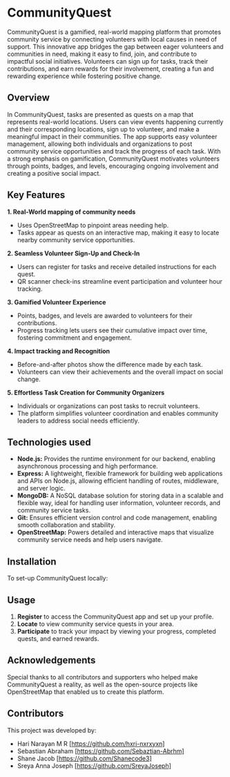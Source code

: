 # CommunityQuest

CommunityQuest is a gamified, real-world mapping platform that promotes community service by connecting volunteers with local causes in need of support. This innovative app bridges the gap between eager volunteers and communities in need, making it easy to find, join, and contribute to impactful social initiatives. Volunteers can sign up for tasks, track their contributions, and earn rewards for their involvement, creating a fun and rewarding experience while fostering positive change.

## Overview
In CommunityQuest, tasks are presented as quests on a map that represents real-world locations. Users can view events happening currently and their corresponding locations, sign up to volunteer, and make a meaningful impact in their communities. The app supports easy volunteer management, allowing both individuals and organizations to post community service opportunities and track the progress of each task. With a strong emphasis on gamification, CommunityQuest motivates volunteers through points, badges, and levels, encouraging ongoing involvement and creating a positive social impact.

## Key Features
**1. Real-World mapping of community needs**
- Uses OpenStreetMap to pinpoint areas needing help.
- Tasks appear as quests on an interactive map, making it easy to locate nearby community service opportunities.

**2. Seamless Volunteer Sign-Up and Check-In**
- Users can register for tasks and receive detailed instructions for each quest.
- QR scanner check-ins streamline event participation and volunteer hour tracking.

**3. Gamified Volunteer Experience**
- Points, badges, and levels are awarded to volunteers for their contributions.
- Progress tracking lets users see their cumulative impact over time, fostering commitment and engagement.

**4. Impact tracking and Recognition**
- Before-and-after photos show the difference made by each task.
- Volunteers can view their achievements and the overall impact on social change.

**5. Effortless Task Creation for Community Organizers**
- Individuals or organizations can post tasks to recruit volunteers.
- The platform simplifies volunteer coordination and enables community leaders to address social needs efficiently.


## Technologies used

- **Node.js:** Provides the runtime environment for our backend, enabling asynchronous processing and high performance.
- **Express:** A lightweight, flexible framework for building web applications and APIs on Node.js, allowing efficient handling of routes, middleware, and server logic.
- **MongoDB:** A NoSQL database solution for storing data in a scalable and flexible way, ideal for handling user information, volunteer records, and community service tasks.
- **Git:** Ensures efficient version control and code management, enabling smooth collaboration and stability.
- **OpenStreetMap:** Powers detailed and interactive maps that visualize community service needs and help users navigate.

## Installation

To set-up CommunityQuest locally:


## Usage

1. **Register** to access the CommunityQuest app and set up your profile.
2. **Locate** to view community service quests in your area.
3. **Participate** to track your impact by viewing your progress, completed quests, and earned rewards.


## Acknowledgements
Special thanks to all contributors and supporters who helped make CommunityQuest a reality, as well as the open-source projects like OpenStreetMap that enabled us to create this platform.

## Contributors

This project was developed by:
- Hari Narayan M R [https://github.com/hxri-nxrxyxn]
- Sebastian Abraham [https://github.com/Sebaztian-Abrhm]
- Shane Jacob [https://github.com/Shanecode3]
- Sreya Anna Joseph [https://github.com/SreyaJoseph]
 
